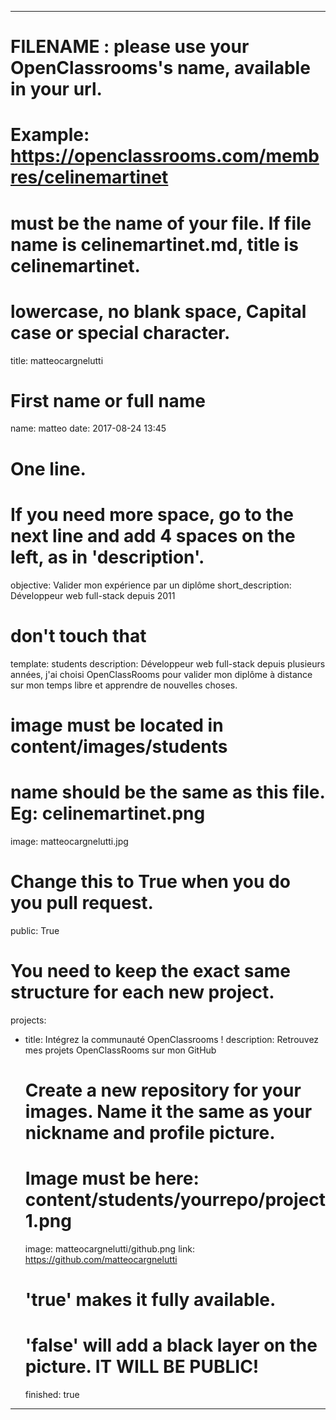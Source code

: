 ---

# FILENAME : please use your OpenClassrooms's name, available in your url.
# Example: https://openclassrooms.com/membres/celinemartinet
# must be the name of your file. If file name is celinemartinet.md, title is celinemartinet.
# lowercase, no blank space, Capital case or special character.
title: matteocargnelutti

# First name or full name
name: matteo
date: 2017-08-24 13:45

# One line.
# If you need more space, go to the next line and add 4 spaces on the left, as in 'description'.
objective: Valider mon expérience par un diplôme
short_description: Développeur web full-stack depuis 2011

# don't touch that
template: students
description:
    Développeur web full-stack depuis plusieurs années, j'ai choisi OpenClassRooms pour valider 
    mon diplôme à distance sur mon temps libre et apprendre de nouvelles choses.

# image must be located in content/images/students
# name should be the same as this file. Eg: celinemartinet.png
image: matteocargnelutti.jpg

# Change this to True when you do you pull request.
public: True

# You need to keep the exact same structure for each new project.
projects:
  - title: Intégrez la communauté OpenClassrooms !
    description: Retrouvez mes projets OpenClassRooms sur mon GitHub
    # Create a new repository for your images. Name it the same as your nickname and profile picture.
    # Image must be here: content/students/yourrepo/project1.png
    image: matteocargnelutti/github.png
    link: https://github.com/matteocargnelutti
    # 'true' makes it fully available.
    # 'false' will add a black layer on the picture. IT WILL BE PUBLIC!
    finished: true
---